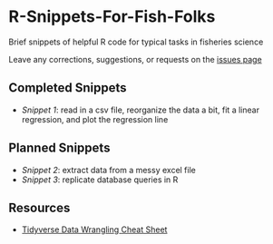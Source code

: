 # R-Snippets-For-Fish-Folks
Brief snippets of helpful R code for typical tasks in fisheries science

Leave any corrections, suggestions, or requests on the [issues page](https://github.com/SOLV-Code/R-Snippets-For-Fish-Folks/issues)


## Completed Snippets
* *Snippet 1*: read in a csv file, reorganize the data a bit, fit a linear regression, and plot the regression line

## Planned Snippets
* *Snippet 2*: extract data from a messy excel file
* *Snippet 3*: replicate database queries in R

## Resources

* [Tidyverse Data Wrangling Cheat Sheet](https://www.rstudio.com/wp-content/uploads/2015/02/data-wrangling-cheatsheet.pdf)





